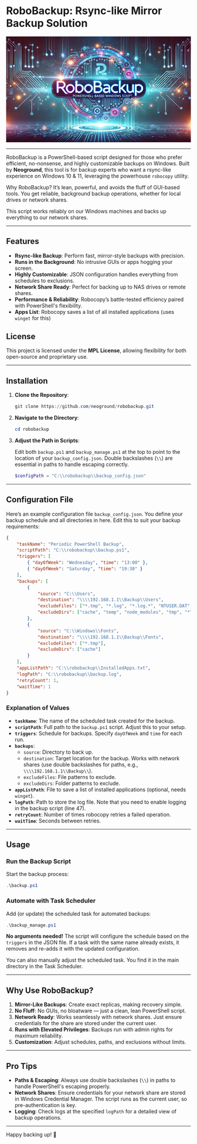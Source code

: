 # RoboBackup: Rsync-like Mirror Backup Solution

![Header Banner](https://raw.githubusercontent.com/neoground/robobackup/refs/heads/main/banner.webp)

---

RoboBackup is a PowerShell-based script designed for those who prefer efficient, no-nonsense, 
and highly customizable backups on Windows. Built by **Neoground**, this tool is for backup experts who want
a rsync-like experience on Windows 10 & 11, leveraging the powerhouse `robocopy` utility.

Why RoboBackup? It’s lean, powerful, and avoids the fluff of GUI-based tools. You get reliable, 
background backup operations, whether for local drives or network shares.

This script works reliably on our Windows machines and backs up everything to our network shares.

---

## Features

- **Rsync-like Backup**: Perform fast, mirror-style backups with precision.
- **Runs in the Background**: No intrusive GUIs or apps hogging your screen.
- **Highly Customizable**: JSON configuration handles everything from schedules to exclusions.
- **Network Share Ready**: Perfect for backing up to NAS drives or remote shares.
- **Performance & Reliability**: Robocopy’s battle-tested efficiency paired with PowerShell's flexibility.
- **Apps List**: Robocopy saves a list of all installed applications (uses `winget` for this)

## License

This project is licensed under the **MPL License**, allowing flexibility for both open-source and proprietary use.

---

## Installation

1. **Clone the Repository**:

   ```powershell
   git clone https://github.com/neoground/robobackup.git
   ```

2. **Navigate to the Directory**:

   ```powershell
   cd robobackup
   ```

3. **Adjust the Path in Scripts**:

   Edit both `backup.ps1` and `backup_manage.ps1` at the top to point to the location of your `backup_config.json`. 
   Double backslashes (`\\`) are essential in paths to handle escaping correctly.

   ```powershell
   $configPath = "C:\\robobackup\\backup_config.json"
   ```

---

## Configuration File

Here’s an example configuration file `backup_config.json`. You define your backup schedule and all directories in here.
Edit this to suit your backup requirements:

```json
{
    "taskName": "Periodic PowerShell Backup",
    "scriptPath": "C:\\robobackup\\backup.ps1",
    "triggers": [
        { "dayOfWeek": "Wednesday", "time": "13:00" },
        { "dayOfWeek": "Saturday", "time": "19:30" }
    ],
    "backups": [
        {
            "source": "C:\\Users",
            "destination": "\\\\192.168.1.1\\Backup\\Users",
            "excludeFiles": ["*.tmp", "*.log", "*.log.*", "NTUSER.DAT", "Cache_*"],
            "excludeDirs": ["cache", "temp", "node_modules", "tmp", "*Temp*", "*Cache*", "Logs"]
        },
        {
            "source": "C:\\Windows\\Fonts",
            "destination": "\\\\192.168.1.1\\Backup\\Fonts",
            "excludeFiles": ["*.tmp"],
            "excludeDirs": ["cache"]
        }
    ],
    "appListPath": "C:\\robobackup\\InstalledApps.txt",
    "logPath": "C:\\robobackup\\backup.log",
    "retryCount": 1,
    "waitTime": 1
}
```

### Explanation of Values

- **`taskName`**: The name of the scheduled task created for the backup.
- **`scriptPath`**: Full path to the `backup.ps1` script. Adjust this to your setup.
- **`triggers`**: Schedule for backups. Specify `dayOfWeek` and `time` for each run.
- **`backups`**:
  - `source`: Directory to back up.
  - `destination`: Target location for the backup. Works with network shares (use double backslashes for paths, e.g., `\\\\192.168.1.1\\Backup\\`).
  - `excludeFiles`: File patterns to exclude.
  - `excludeDirs`: Folder patterns to exclude.
- **`appListPath`**: File to save a list of installed applications (optional, needs `winget`).
- **`logPath`**: Path to store the log file. Note that you need to enable logging in the backup script (line 47).
- **`retryCount`**: Number of times robocopy retries a failed operation.
- **`waitTime`**: Seconds between retries.

---

## Usage

### Run the Backup Script

Start the backup process:

```powershell
.\backup.ps1
```

### Automate with Task Scheduler

Add (or update) the scheduled task for automated backups:

```powershell
.\backup_manage.ps1
```

**No arguments needed!** The script will configure the schedule based on the `triggers` in the JSON file. 
If a task with the same name already exists, it removes and re-adds it with the updated configuration.

You can also manually adjust the scheduled task. You find it in the main directory in the Task Scheduler.

---

## Why Use RoboBackup?

1. **Mirror-Like Backups**: Create exact replicas, making recovery simple.
2. **No Fluff**: No GUIs, no bloatware — just a clean, lean PowerShell script.
3. **Network Ready**: Works seamlessly with network shares. Just ensure credentials for the share are stored under the current user.
4. **Runs with Elevated Privileges**: Backups run with admin rights for maximum reliability.
5. **Customization**: Adjust schedules, paths, and exclusions without limits.

---

## Pro Tips

- **Paths & Escaping**: Always use double backslashes (`\\`) in paths to handle PowerShell's escaping properly.
- **Network Shares**: Ensure credentials for your network share are stored in Windows Credential Manager. The script runs as the current user, so pre-authentication is key.
- **Logging**: Check logs at the specified `logPath` for a detailed view of backup operations.

---

Happy backing up! 🚀

